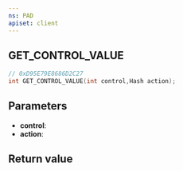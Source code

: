 ```yaml
---
ns: PAD
apiset: client
---
```

## GET_CONTROL_VALUE

```c
// 0xD95E79E8686D2C27
int GET_CONTROL_VALUE(int control,Hash action);
```


## Parameters
* **control**:
* **action**:

## Return value

